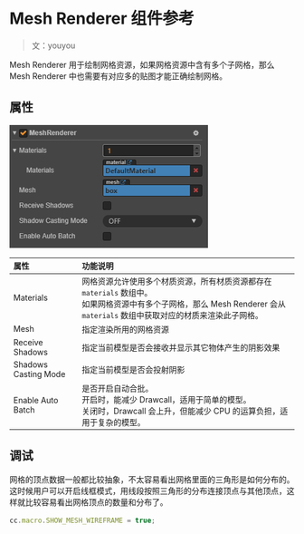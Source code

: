 # Mesh Renderer 组件参考

> 文：youyou

Mesh Renderer 用于绘制网格资源，如果网格资源中含有多个子网格，那么 Mesh Renderer 中也需要有对应多的贴图才能正确绘制网格。

## 属性

![meshRenderer property](img/mesh_renderer.png)

| 属性 | 功能说明 |
| :-- | :------ |
| Materials            | 网格资源允许使用多个材质资源，所有材质资源都存在 `materials` 数组中。<br>如果网格资源中有多个子网格，那么 Mesh Renderer 会从 `materials` 数组中获取对应的材质来渲染此子网格。 |
| Mesh                 | 指定渲染所用的网格资源 |
| Receive Shadows      | 指定当前模型是否会接收并显示其它物体产生的阴影效果  |
| Shadows Casting Mode | 指定当前模型是否会投射阴影 |
| Enable Auto Batch    | 是否开启自动合批。<br>开启时，能减少 Drawcall，适用于简单的模型。<br>关闭时，Drawcall 会上升，但能减少 CPU 的运算负担，适用于复杂的模型。 |

## 调试

网格的顶点数据一般都比较抽象，不太容易看出网格里面的三角形是如何分布的。这时候用户可以开启线框模式，用线段按照三角形的分布连接顶点与其他顶点，这样就比较容易看出网格顶点的数量和分布了。

```javascript
cc.macro.SHOW_MESH_WIREFRAME = true;
```

